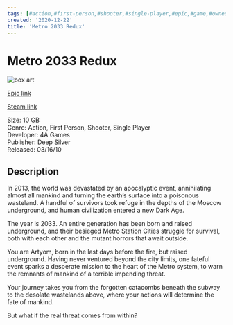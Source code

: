 ```yaml
---
tags: [#action,#first-person,#shooter,#single-player,#epic,#game,#owned,#pc]
created: '2020-12-22'
title: 'Metro 2033 Redux'
---
```

# Metro 2033 Redux

![box art](https://cdn1.epicgames.com/epic/offer/M2033_PrimaryPromo-2580x1450-8c072539860d03f840797542a2873570.jpg?h=270&amp;resize=1&amp;w=480)

[Epic link](https://www.epicgames.com/store/en-US/p/metro-2033-redux)

[Steam link](https://store.steampowered.com/app/286690/Metro_2033_Redux/?snr=1_7_7_151_150_1)

Size: 10 GB  
Genre: Action, First Person, Shooter, Single Player  
Developer: 4A Games  
Publisher: Deep Silver  
Released: 03/16/10  

## Description

In 2013, the world was devastated by an apocalyptic event, annihilating almost all mankind and turning the earth’s surface into a poisonous wasteland. A handful of survivors took refuge in the depths of the Moscow underground, and human civilization entered a new Dark Age.

The year is 2033. An entire generation has been born and raised underground, and their besieged Metro Station Cities struggle for survival, both with each other and the mutant horrors that await outside.

You are Artyom, born in the last days before the fire, but raised underground. Having never ventured beyond the city limits, one fateful event sparks a desperate mission to the heart of the Metro system, to warn the remnants of mankind of a terrible impending threat.

Your journey takes you from the forgotten catacombs beneath the subway to the desolate wastelands above, where your actions will determine the fate of mankind.

But what if the real threat comes from within?

